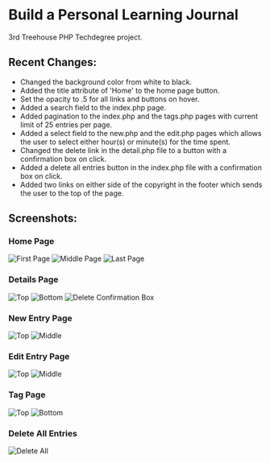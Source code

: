 # Build a Personal Learning Journal
3rd Treehouse PHP Techdegree project.

## Recent Changes:
* Changed the background color from white to black.
* Added the title attribute of 'Home' to the home page button.
* Set the opacity to .5 for all links and buttons on hover.
* Added a search field to the index.php page.
* Added pagination to the index.php and the tags.php pages with current limit of 25 entries per page.
* Added a select field to the new.php and the edit.php pages which allows the user to select either hour(s) or minute(s) for the time spent.
* Changed the delete link in the detail.php file to a button with a confirmation box on click.
* Added a delete all entries button in the index.php file with a confirmation box on click.
* Added two links on either side of the copyright in the footer which sends the user to the top of the page.

## Screenshots:
### Home Page
![First Page](/img/home-p1.png)
![Middle Page](/img/home-p2.png)
![Last Page](/img/home-p3.png)

### Details Page
![Top](/img/detail-top.png)
![Bottom](/img/detail-bottom.png)
![Delete Confirmation Box](/img/delete-confirmation-box.png)

### New Entry Page
![Top](/img/new-entry-top.png)
![Middle](/img/new-entry-middle.png)

### Edit Entry Page
![Top](/img/edit-entry-top.png)
![Middle](/img/edit-entry-middle.png)

### Tag Page
![Top](/img/tag-top.png)
![Bottom](/img/tag-bottom.png)

### Delete All Entries
![Delete All](/img/delete-all.png)
